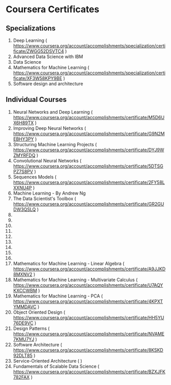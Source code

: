 # Coursera Certificates

## Specializations
  1. Deep Learning ( https://www.coursera.org/account/accomplishments/specialization/certificate/ZWGG52DSVTC4 )
  2. Advanced Data Science with IBM  
  3. Data Science 
  4. Mathematics for Machine Learning ( https://www.coursera.org/account/accomplishments/specialization/certificate/XF3W58KPY9BE )
  5. Software design and architecture

## Individual Courses
  1. Neural Networks and Deep Learning ( https://www.coursera.org/account/accomplishments/certificate/M5D6UX6H89TX )
  2. Improving Deep Neural Networks ( https://www.coursera.org/account/accomplishments/certificate/G9N2MEBHY3PY )
  3. Structuring Machine Learning Projects ( https://www.coursera.org/account/accomplishments/certificate/DYJ9WZMYRFDQ )
  4. Convolutional Neural Networks ( https://www.coursera.org/account/accomplishments/certificate/5DTSGPZ7S8PV )
  5. Sequences Models ( https://www.coursera.org/account/accomplishments/certificate/2FY58LXXNU4P )
  6. Machine Learning - By Andrew Ng 
  7. The Data Scientist's Toolbox ( https://www.coursera.org/account/accomplishments/certificate/GR2GUDW3QSLQ )
  8.
  9.
  10.
  11.
  12.
  13.
  14.
  15.
  16. 
  17. Mathematics for Machine Learning - Linear Algebra ( https://www.coursera.org/account/accomplishments/certificate/A9JJKD8MXNV2 )
  18. Mathematics for Machine Learning - Multivariate Calculus ( https://www.coursera.org/account/accomplishments/certificate/U7AQYKXCCWBM )
  19. Mathematics for Machine Learning - PCA ( https://www.coursera.org/account/accomplishments/certificate/4KPXTYMMDAVC )
  20. Object Oriented Design ( https://www.coursera.org/account/accomplishments/certificate/HH5YU76DE9VC )
  21. Design Patterns ( https://www.coursera.org/account/accomplishments/certificate/NVAME7KMU7YJ )
  22. Software Architecture ( https://www.coursera.org/account/accomplishments/certificate/8KSKD92DLT85 )
  23. Service-Oriented Architecture ( )
  24. Fundamentals of Scalable Data Science ( https://www.coursera.org/account/accomplishments/certificate/BZXJFK782FAX )
